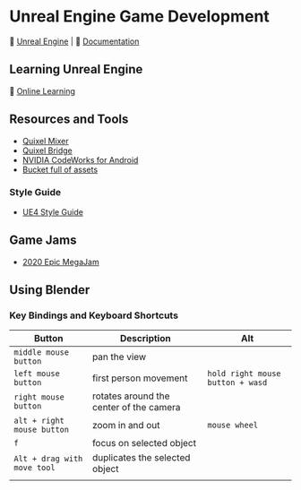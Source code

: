 # Unreal Engine Game Development

:link: [Unreal Engine](https://www.unrealengine.com/) | :book: [Documentation](https://docs.unrealengine.com/en-US/index.html)

## Learning Unreal Engine
  
:beginner: [Online Learning](https://www.unrealengine.com/en-US/onlinelearning-courses)

## Resources and Tools

- [Quixel Mixer](https://quixel.com/mixer)
- [Quixel Bridge](https://quixel.com/bridge)
- [NVIDIA CodeWorks for Android](https://developer.nvidia.com/codeworks-android)
- [Bucket full of assets](https://unrealbucket.com/)

### Style Guide

- [UE4 Style Guide](https://github.com/Allar/ue4-style-guide)

## Game Jams

- [2020 Epic MegaJam](https://itch.io/jam/2020-epic-megajam)

## Using Blender

### Key Bindings and Keyboard Shortcuts

| Button | Description | Alt |
|---|---|---|
| `middle mouse button` | pan the view |   |
| `left mouse button` | first person movement | `hold right mouse button + wasd` |
| `right mouse button` | rotates around the center of the camera |   |
| `alt + right mouse button` | zoom in and out | `mouse wheel` |
| `f` | focus on selected object |   |
| `Alt + drag with move tool` | duplicates the selected object |   |
|   |   |   |
